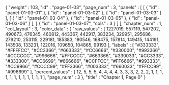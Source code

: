 {
  "weight" : 103,
  "id" : "page-01-03",
  "page_num" : 3,
  "panels" : [
    [
      {
        "id" : "panel-01-03-01"
      },
      {
        "id" : "panel-01-03-02"
      },
      {
        "id" : "panel-01-03-03"
      }
    ],
    [
      {
        "id" : "panel-01-03-04"
      },
      {
        "id" : "panel-01-03-05"
      },
      {
        "id" : "panel-01-03-06"
      }
    ],
    [
      {
        "id" : "panel-01-03-07",
        "cols" : 3
      }
    ]
  ],
  "chapter_num" : 1,
  "col_layout" : 3,
  "color_data" : {
    "raw_values" : [
      1227019,
      557119,
      547202,
      490673,
      476345,
      460812,
      443367,
      442917,
      383234,
      329951,
      295686,
      279210,
      253115,
      229181,
      185383,
      180546,
      168475,
      157814,
      149415,
      144191,
      143508,
      133231,
      122016,
      109650,
      104865,
      99193
    ],
    "labels" : [
      "#333333",
      "#FFFFCC",
      "#CC3366",
      "#663333",
      "#CC6666",
      "#330000",
      "#993366",
      "#CCCCCC",
      "#996666",
      "#FFCCCC",
      "#663366",
      "#330033",
      "#CC3333",
      "#333300",
      "#CC6699",
      "#666666",
      "#CCFFCC",
      "#FF6666",
      "#993333",
      "#CC9966",
      "#CCCC99",
      "#FF3366",
      "#003333",
      "#660033",
      "#FFCC99",
      "#996699"
    ],
    "percent_values" : [
      12,
      5,
      5,
      5,
      4,
      4,
      4,
      4,
      3,
      3,
      3,
      2,
      2,
      2,
      1,
      1,
      1,
      1,
      1,
      1,
      1,
      1,
      1,
      1,
      1,
      1
    ],
    "page_num" : 3
  },
  "title" : "Chapter 1, Page 0"
}
